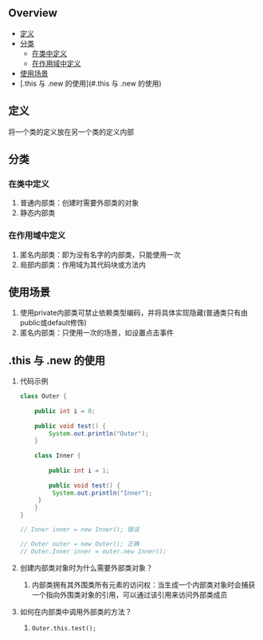 ## Overview

- [定义](#定义)
- [分类](#分类)
  - [在类中定义](#在类中定义)
  - [在作用域中定义](#在作用域中定义)
- [使用场景](#使用场景)
- [.this 与 .new 的使用](#.this 与 .new 的使用)

## 定义

将一个类的定义放在另一个类的定义内部

## 分类

### 在类中定义

1. 普通内部类：创建时需要外部类的对象
2. 静态内部类

### 在作用域中定义

1. 匿名内部类：即为没有名字的内部类，只能使用一次
2. 局部内部类：作用域为其代码块或方法内

## 使用场景

1. 使用private内部类可禁止依赖类型编码，并将具体实现隐藏(普通类只有由public或default修饰)
2. 匿名内部类：只使用一次的场景，如设置点击事件

## .this 与 .new 的使用

1. 代码示例

   ```java
   class Outer {
       
       public int i = 0;
       
       public void test() {
           System.out.println("Outer");
       }
       
       class Inner {
           
           public int i = 1;
           
           public void test() {
           	System.out.println("Inner");
       	}
       }
   }
   
   // Inner inner = new Inner(); 错误
   
   // Outer outer = new Outer(); 正确
   // Outer.Inner inner = outer.new Inner();
   ```

2. 创建内部类对象时为什么需要外部类对象？

   1. 内部类拥有其外围类所有元素的访问权：当生成一个内部类对象时会捕获一个指向外围类对象的引用，可以通过该引用来访问外部类成员

3. 如何在内部类中调用外部类的方法？

   1. `Outer.this.test();`

